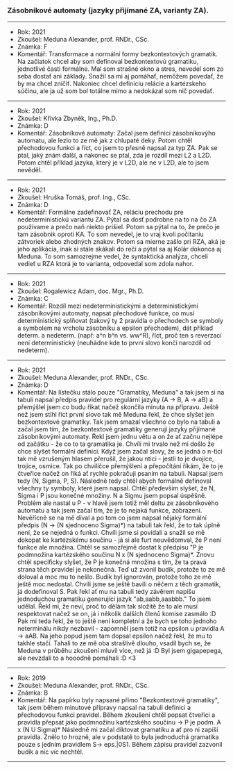 ### Zásobníkové automaty (jazyky přijímané ZA, varianty ZA).

----------------------------------------

- Rok: 2021
- Zkoušel: Meduna Alexander, prof. RNDr., CSc.
- Známka: F
- Komentář: Transformace a normální formy bezkontextových gramatik. Na začiatok chcel aby som definoval bezkontextovú gramatiku, jednotlivé časti formálne. Mal som strašné okno a stres, nevedel som zo seba dostať ani základy. Snažil sa mi aj pomáhať, nemôžem povedať, že by ma chcel zničiť. Nakoniec chcel definiciu relácie a kartézskeho súčinu, ale ja už som bol totálne mimo a nedokázal som nič povedať.

----------------------------------------

- Rok: 2021
- Zkoušel: Křivka Zbyněk, Ing., Ph.D.
- Známka: D
- Komentář: Zásobníkové automaty: Začal jsem definicí zásobníkovýho automatu, ale lezlo to ze mě jak z chlupaté deky. Potom chtěl přechodovou funkci a říct, co jsem to přesně napsal za typ ZA. Pak se ptal, jaký znám další, a nakonec se ptal, zda je rozdíl mezi L2 a L2D. Potom chtěl příklad jazyka, který je v L2D, ale ne v L2D, ale to jsem nevěděl.

----------------------------------------

- Rok: 2021
- Zkoušel: Hruška Tomáš, prof. Ing., CSc.
- Známka: D
- Komentář: Formálne zadefinovať ZA, reláciu prechodu pre nedeterministickú variantu ZA. Pýtal sa dosť podrobne na to na čo ZA používame a  prečo naň niekto prišiel. Potom sa pýtal na to, že prečo je tam zásobnik oproti KA. To som nevedel, je to vraj kvoli počítaniu zátvoriek alebo zhodných znakov. Potom sa mierne zašlo pri RZA, aká je jeho aplikácia, inak si stále skákali do reči a pýtal sa aj Kolár dokonca aj Meduna. To som samozrejme vedel, že syntaktická analýza, chceli vedieť u RZA ktorá je to varianta, odpovedal som zdola nahor.

----------------------------------------

- Rok: 2021
- Zkoušel: Rogalewicz Adam, doc. Mgr., Ph.D.
- Známka: C
- Komentář: Rozdíl mezi nedeterministickými a deterministickými zásobníkovými automaty, napsat přechodové funkce, co musí deterministický splňovat (takový ty 2 pravidla o přechodech se symboly a symbolem na vrcholu zásobníku a epsilon přechodem), dát příklad determ. a nedeterm. (např: a^n b^n vs. ww^R), říct, proč ten s reverzací není deterministický (neuhádne kde to první slovo končí narozdíl od nedeterm).

----------------------------------------

- Rok: 2021
- Zkoušel: Meduna Alexander, prof. RNDr., CSc.
- Známka: D
- Komentář: Na lístečku stálo pouze "Gramatiky, Meduna" a tak jsem si na tabuli napsal předpis pravidel pro regulární jazyky (A -> B, A -> aB) a přemýšlel jsem co budu říkat načež skončila minuta na přípravu. Ještě než jsem stihl říct první slovo tak mě Meduna řekl, že chce slyšet jen bezkontextové gramatiky. Tak jsem smazal všechno co bylo na tabuli a začal jsem tím, že bezkontextové gramatiky generují jazyky přijímané zásobníkovými automaty. Řekl jsem jednu větu a on že ať začnu nejlépe od začátku - že co to ta gramatika je. Chvíli mi trvalo než mi došlo že chce slyšet formální definici. Když jsem začal slovy, že se jedná o n-tici tak mě vzrušeným hlasem přerušil, že jakou ntici - jestli to je dvojice, trojice, osmice. Tak po chviličce přemýšlení a přepočítání říkám, že to je čtveřice načež on říká ať rychle pokračuji psaním na tabuli. Napsal jsem tedy (N, Sigma, P, S). Následně tedy chtěl abych formálně definoval všechny ty symboly, které jsem napsal. Chtěl především slyšet, že N, Sigma i P jsou konečné množiny. N a Sigmu jsem popsal úspěšně. Problém ale nastal u P - v hlavě jsem totiž měl deltu ze zásobníkového automatu a tak jsem začal tím, že je to nejaká funkce, zobrazení. Nevěřícně se na mě díval a po tom co jsem napsal nějaký formální předpis (N -> (N sjednoceno Sigma)\*) na tabuli tak řekl, že to tak úplně není, že se nejedná o funkci. Chvíli jsme si povídali a snažil se mě dokopat ke kartézskému součinu - já si ale furt neuvědomval, že P není funkce ale množina. Chtěl se samozřejmě dostat k předpisu "P je podmnožina kartézského součinu N x (N sjednoceno Sigma)*. Znovu chtěl specificky slyšet, že P je konečná množina s tím, že ta pravá strana těch pravidel je nekonečná. Teď už zvonil budík, protože to ze mě doloval a moc mu to nešlo. Budík byl ignorován, protože toho ze mě ještě moc nedostal. Chvíli jsme se ještě bavili o něčem z těch gramatik, já dodefinoval S. Pak řekl ať mu na tabuli tedy závěrem napíšu jednoduchou gramatiku generující jazyk "ab,aabb,aaabbb." To jsem udělal. Řekl mi, že neví, proč to dělám tak složitě že to ale musí respektovat načež se on, já i několik dalších členů komise zasmálo :D Pak mi teda řekl, že to ještě není kompletní a že bych se toho jednoho neterminálu nikdy nezbavil - zapomněl jsem totiž na epsilon u pravidla A -> aAB. Na jeho popud jsem tam dopsal epsilon načež řekl, že mu to takhle stačí. Tahali to ze mě oba strašlivě dlouho, vsadil bych se, že Meduna v průběhu zkoušení mluvil více, než já :D Byl jsem gigapepega, ale nevzdali to a hooodně pomáhali :D <3

----------------------------------------

- Rok: 2019
- Zkoušel: Meduna Alexander, prof. RNDr., CSc.
- Známka: B
- Komentář: Na papírku byly napsané přímo "Bezkontextové gramatiky", tak jsem během minutové přípravy napsal na tabuli definici a přechodovou funkci pravidel. Během zkoušení chtěl popsat čtveřici a pravidla přepsat jako podmnožinu kartézského součinu -> P je podm. A x (N U Sigma)* Následně mi začal diktovat gramatiku a ať pro ni zapíši pravidla. Znělo to hrozně, ale v podstatě to byla jednoduchá gramatika pouze s jedním pravidlem S-> eps.|0S1. Během zápisu pravidel zazvonil budík a nic víc nechtěl.

----------------------------------------
